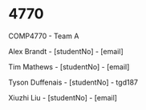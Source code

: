 # 4770
COMP4770 - Team A

Alex Brandt - [studentNo] - [email]   

Tim Mathews - [studentNo] - [email]

Tyson Duffenais - [studentNo] - tgd187

Xiuzhi Liu - [studentNo] - [email]
